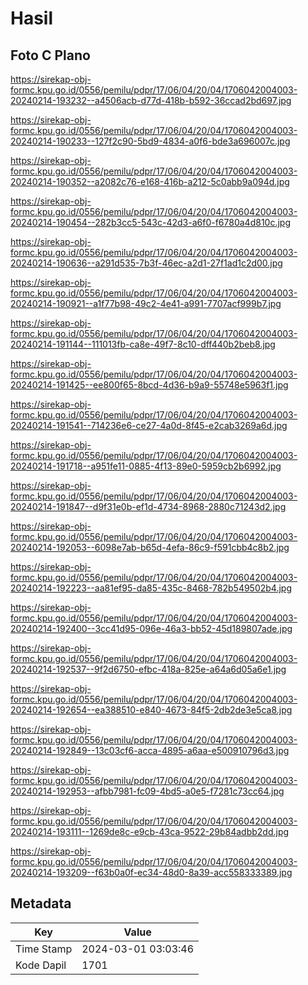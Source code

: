 # Hasil

## Foto C Plano

https://sirekap-obj-formc.kpu.go.id/0556/pemilu/pdpr/17/06/04/20/04/1706042004003-20240214-193232--a4506acb-d77d-418b-b592-36ccad2bd697.jpg

https://sirekap-obj-formc.kpu.go.id/0556/pemilu/pdpr/17/06/04/20/04/1706042004003-20240214-190233--127f2c90-5bd9-4834-a0f6-bde3a696007c.jpg

https://sirekap-obj-formc.kpu.go.id/0556/pemilu/pdpr/17/06/04/20/04/1706042004003-20240214-190352--a2082c76-e168-416b-a212-5c0abb9a094d.jpg

https://sirekap-obj-formc.kpu.go.id/0556/pemilu/pdpr/17/06/04/20/04/1706042004003-20240214-190454--282b3cc5-543c-42d3-a6f0-f6780a4d810c.jpg

https://sirekap-obj-formc.kpu.go.id/0556/pemilu/pdpr/17/06/04/20/04/1706042004003-20240214-190636--a291d535-7b3f-46ec-a2d1-27f1ad1c2d00.jpg

https://sirekap-obj-formc.kpu.go.id/0556/pemilu/pdpr/17/06/04/20/04/1706042004003-20240214-190921--a1f77b98-49c2-4e41-a991-7707acf999b7.jpg

https://sirekap-obj-formc.kpu.go.id/0556/pemilu/pdpr/17/06/04/20/04/1706042004003-20240214-191144--111013fb-ca8e-49f7-8c10-dff440b2beb8.jpg

https://sirekap-obj-formc.kpu.go.id/0556/pemilu/pdpr/17/06/04/20/04/1706042004003-20240214-191425--ee800f65-8bcd-4d36-b9a9-55748e5963f1.jpg

https://sirekap-obj-formc.kpu.go.id/0556/pemilu/pdpr/17/06/04/20/04/1706042004003-20240214-191541--714236e6-ce27-4a0d-8f45-e2cab3269a6d.jpg

https://sirekap-obj-formc.kpu.go.id/0556/pemilu/pdpr/17/06/04/20/04/1706042004003-20240214-191718--a951fe11-0885-4f13-89e0-5959cb2b6992.jpg

https://sirekap-obj-formc.kpu.go.id/0556/pemilu/pdpr/17/06/04/20/04/1706042004003-20240214-191847--d9f31e0b-ef1d-4734-8968-2880c71243d2.jpg

https://sirekap-obj-formc.kpu.go.id/0556/pemilu/pdpr/17/06/04/20/04/1706042004003-20240214-192053--6098e7ab-b65d-4efa-86c9-f591cbb4c8b2.jpg

https://sirekap-obj-formc.kpu.go.id/0556/pemilu/pdpr/17/06/04/20/04/1706042004003-20240214-192223--aa81ef95-da85-435c-8468-782b549502b4.jpg

https://sirekap-obj-formc.kpu.go.id/0556/pemilu/pdpr/17/06/04/20/04/1706042004003-20240214-192400--3cc41d95-096e-46a3-bb52-45d189807ade.jpg

https://sirekap-obj-formc.kpu.go.id/0556/pemilu/pdpr/17/06/04/20/04/1706042004003-20240214-192537--9f2d6750-efbc-418a-825e-a64a6d05a6e1.jpg

https://sirekap-obj-formc.kpu.go.id/0556/pemilu/pdpr/17/06/04/20/04/1706042004003-20240214-192654--ea388510-e840-4673-84f5-2db2de3e5ca8.jpg

https://sirekap-obj-formc.kpu.go.id/0556/pemilu/pdpr/17/06/04/20/04/1706042004003-20240214-192849--13c03cf6-acca-4895-a6aa-e500910796d3.jpg

https://sirekap-obj-formc.kpu.go.id/0556/pemilu/pdpr/17/06/04/20/04/1706042004003-20240214-192953--afbb7981-fc09-4bd5-a0e5-f7281c73cc64.jpg

https://sirekap-obj-formc.kpu.go.id/0556/pemilu/pdpr/17/06/04/20/04/1706042004003-20240214-193111--1269de8c-e9cb-43ca-9522-29b84adbb2dd.jpg

https://sirekap-obj-formc.kpu.go.id/0556/pemilu/pdpr/17/06/04/20/04/1706042004003-20240214-193209--f63b0a0f-ec34-48d0-8a39-acc558333389.jpg


## Metadata

| Key        | Value               |
| ---------- | ------------------- |
| Time Stamp | 2024-03-01 03:03:46 |
| Kode Dapil | 1701                |



